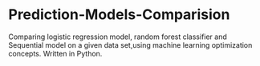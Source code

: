 # Prediction-Models-Comparision
Comparing logistic regression model, random forest classifier and Sequential model on a given data set,using machine learning optimization concepts. Written in Python.

